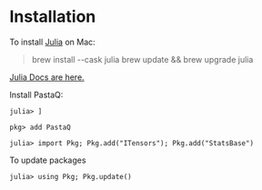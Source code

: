 
# Installation

To install [Julia](https://julialang.org/) on Mac:

> brew install --cask julia
> brew update && brew upgrade julia

[Julia Docs are here.](https://docs.julialang.org/en/v1/)

Install PastaQ:

```
julia> ]

pkg> add PastaQ

julia> import Pkg; Pkg.add("ITensors"); Pkg.add("StatsBase")

```

To update packages
```
julia> using Pkg; Pkg.update()
```
